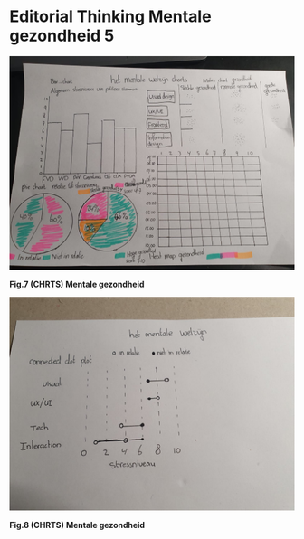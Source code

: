 # Editorial Thinking Mentale gezondheid 5

 

![](../.gitbook/assets/mentale-gezondheid.jpeg)

**Fig.7 \(CHRTS\) Mentale gezondheid**

![](../.gitbook/assets/1%20%281%29.jpg)

**Fig.8 \(CHRTS\) Mentale gezondheid**

